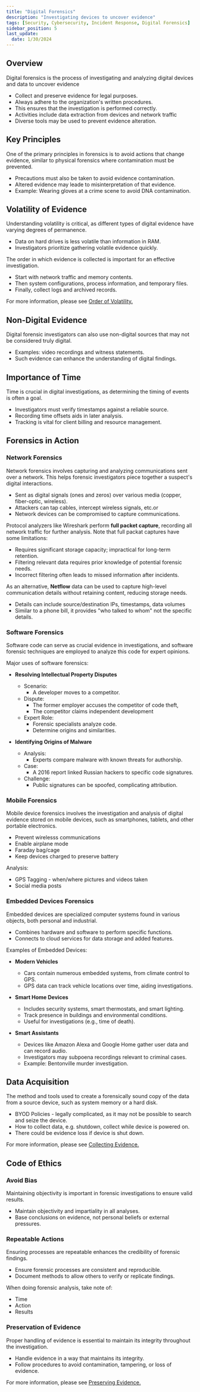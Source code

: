 ```yaml
---
title: "Digital Forensics"
description: "Investigating devices to uncover evidence"
tags: [Security, Cybersecurity, Incident Response, Digital Forensics]
sidebar_position: 5
last_update:
  date: 1/30/2024
---
```



## Overview

Digital forensics is the process of investigating and analyzing digital devices and data to uncover evidence 

- Collect and preserve evidence for legal purposes.
- Always adhere to the organization's written procedures.
- This ensures that the investigation is performed correctly.
- Activities include data extraction from devices and network traffic 
- Diverse tools may be used to prevent evidence alteration.

## Key Principles

One of the primary principles in forensics is to avoid actions that change evidence, similar to physical forensics where contamination must be prevented.

- Precautions must also be taken to avoid evidence contamination.
- Altered evidence may leade to misinterpretation of that evidence.
- Example: Wearing gloves at a crime scene to avoid DNA contamination.

## Volatility of Evidence

Understanding volatility is critical, as different types of digital evidence have varying degrees of permanence.

- Data on hard drives is less volatile than information in RAM.
- Investigators prioritize gathering volatile evidence quickly.

The order in which evidence is collected is important for an effective investigation.

- Start with network traffic and memory contents.
- Then system configurations, process information, and temporary files.
- Finally, collect logs and archived records.

For more information, please see [Order of Volatility.](/docs/007-Cybersecurity/010-Digital-Forensics/011-Collecting-Evidence.md#order-of-volatility)

## Non-Digital Evidence

Digital forensic investigators can also use non-digital sources that may not be considered truly digital.

- Examples: video recordings and witness statements.
- Such evidence can enhance the understanding of digital findings.

## Importance of Time

Time is crucial in digital investigations, as determining the timing of events is often a goal.

- Investigators must verify timestamps against a reliable source.
- Recording time offsets aids in later analysis.
- Tracking is vital for client billing and resource management.

## Forensics in Action 

### Network Forensics

Network forensics involves capturing and analyzing communications sent over a network. This helps forensic investigators piece together a suspect's digital interactions.

- Sent as digital signals (ones and zeros) over various media (copper, fiber-optic, wireless).
- Attackers can tap cables, intercept wireless signals, etc.or 
- Network devices can be compromised to capture communications.

Protocol analyzers like Wireshark perform **full packet capture**, recording all network traffic for further analysis. Note that full packat captures have some limitations:

- Requires significant storage capacity; impractical for long-term retention.
- Filtering relevant data requires prior knowledge of potential forensic needs.
- Incorrect filtering often leads to missed information after incidents.

As an alternative, **Netflow** data can be used to capture high-level communication details without retaining content, reducing storage needs.

- Details can include source/destination IPs, timestamps, data volumes
- Similar to a phone bill, it provides "who talked to whom" not the specific details.


### Software Forensics 

Software code can serve as crucial evidence in investigations, and software forensic techniques are employed to analyze this code for expert opinions.

Major uses of software forensics:

- **Resolving Intellectual Property Disputes**
  - Scenario: 
    -  A developer moves to a competitor.
  - Dispute: 
    - The former employer accuses the competitor of code theft, 
    - The competitor claims independent development
  - Expert Role:
    - Forensic specialists analyze code.
    - Determine origins and similarities.

- **Identifying Origins of Malware**
  - Analysis: 
    - Experts compare malware with known threats for authorship.
  - Case: 
    - A 2016 report linked Russian hackers to specific code signatures.
  - Challenge: 
    - Public signatures can be spoofed, complicating attribution.

### Mobile Forensics 

Mobile device forensics involves the investigation and analysis of digital evidence stored on mobile devices, such as smartphones, tablets, and other portable electronics.

- Prevent wirelesss communications 
- Enable airplane mode 
- Faraday bag/cage 
- Keep devices charged to preserve battery

Analysis:

- GPS Tagging - when/where pictures and videos taken
- Social media posts


### Embedded Devices Forensics

Embedded devices are specialized computer systems found in various objects, both personal and industrial.

- Combines hardware and software to perform specific functions.
- Connects to cloud services for data storage and added features.

Examples of Embedded Devices:

- **Modern Vehicles**
  - Cars contain numerous embedded systems, from climate control to GPS.
  - GPS data can track vehicle locations over time, aiding investigations.

- **Smart Home Devices**
  - Includes security systems, smart thermostats, and smart lighting.
  - Track presence in buildings and environmental conditions.
  - Useful for investigations (e.g., time of death).

- **Smart Assistants**
  - Devices like Amazon Alexa and Google Home gather user data and can record audio.
  - Investigators may subpoena recordings relevant to criminal cases.
  - Example: Bentonville murder investigation.



## Data Acquisition 

The method and tools used to create a forensically sound copy of the data from a source device, such as system memory or a hard disk.

- BYOD Policies - legally complicated, as it may not be possible to search and seize the device.
- How to collect data, e.g. shutdown, collect while device is powered on.
- There could be evidence loss if device is shut down.

For more information, please see [Collecting Evidence.](/docs/007-Cybersecurity/010-Digital-Forensics/011-Collecting-Evidence.md)


## Code of Ethics 

### Avoid Bias

Maintaining objectivity is important in forensic investigations to ensure valid results.

- Maintain objectivity and impartiality in all analyses.
- Base conclusions on evidence, not personal beliefs or external pressures.

### Repeatable Actions

Ensuring processes are repeatable enhances the credibility of forensic findings.

- Ensure forensic processes are consistent and reproducible.
- Document methods to allow others to verify or replicate findings.

When doing forensic analysis, take note of:

- Time 
- Action
- Results

### Preservation of Evidence

Proper handling of evidence is essential to maintain its integrity throughout the investigation.

- Handle evidence in a way that maintains its integrity.
- Follow procedures to avoid contamination, tampering, or loss of evidence.

For more information, please see [Preserving Evidence.](/docs/007-Cybersecurity/010-Digital-Forensics/012-Preserving-Evidence.md)

